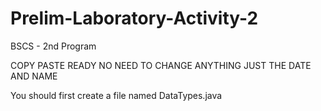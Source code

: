 # Prelim-Laboratory-Activity-2
BSCS - 2nd Program

COPY PASTE READY NO NEED TO CHANGE ANYTHING JUST THE DATE AND NAME

You should first create a file named DataTypes.java
